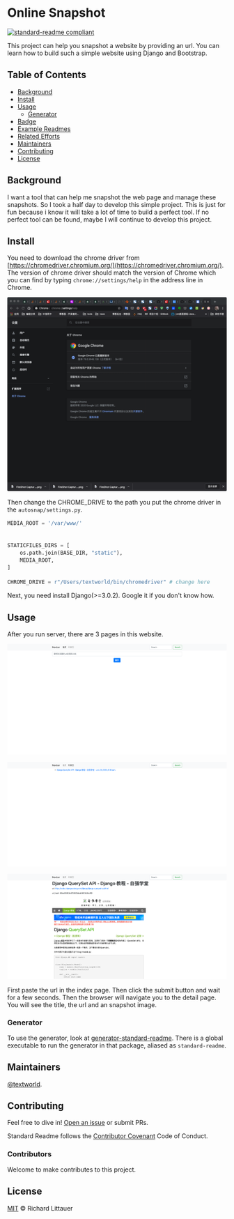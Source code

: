 # Online Snapshot

[![standard-readme compliant](https://img.shields.io/badge/readme%20style-standard-brightgreen.svg?style=flat-square)](https://github.com/RichardLitt/standard-readme)

This project can help you snapshot a website by providing an url.  You can learn how to build such a simple website using Django and Bootstrap.

## Table of Contents

- [Background](#background)
- [Install](#install)
- [Usage](#usage)
	- [Generator](#generator)
- [Badge](#badge)
- [Example Readmes](#example-readmes)
- [Related Efforts](#related-efforts)
- [Maintainers](#maintainers)
- [Contributing](#contributing)
- [License](#license)

## Background

I want a tool that can help me snapshot the web page and manage these snapshots. So I took a half day to develop this simple project. This is just for fun because i know it will take a lot of time to build a perfect tool. If no perfect tool can be found, maybe I will continue to develop this project.  

## Install

You need to download the chrome driver from [https://chromedriver.chromium.org/](https://chromedriver.chromium.org/).  The version of chrome driver should match the version of Chrome which you can find by typing `chrome://settings/help` in the address line in Chrome.

![how-to-find-chrome-version](chrome.png)

Then change the CHROME_DRIVE to the path you put the chrome driver in the `autosnap/settings.py`.

```python
MEDIA_ROOT = '/var/www/'


STATICFILES_DIRS = [
    os.path.join(BASE_DIR, "static"),
    MEDIA_ROOT,
]

CHROME_DRIVE = r"/Users/textworld/bin/chromedriver" # change here
```

Next, you need install Django(>=3.0.2). Google it if you don't know how.

## Usage

After you run server, there are 3 pages in this website.

![index-page](index.png)

![list-page](list.png)

![detail-page](detail.png)

First paste the url in the index page. Then click the submit button and wait for a few seconds. Then the browser will navigate you to the detail page. You will see the title, the url and an snapshot image.  


### Generator

To use the generator, look at [generator-standard-readme](https://github.com/RichardLitt/generator-standard-readme). There is a global executable to run the generator in that package, aliased as `standard-readme`.

## Maintainers

[@textworld](https://github.com/textworld).

## Contributing

Feel free to dive in! [Open an issue](https://github.com/RichardLitt/standard-readme/issues/new) or submit PRs.

Standard Readme follows the [Contributor Covenant](http://contributor-covenant.org/version/1/3/0/) Code of Conduct.

### Contributors

Welcome to make contributes to this project.


## License

[MIT](LICENSE) © Richard Littauer
